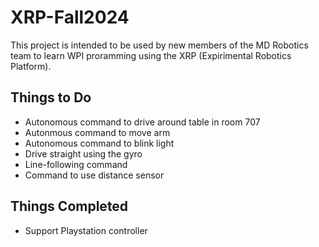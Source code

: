 # XRP-Fall2024

This project is intended to be used by new members of the MD Robotics team to learn WPI proramming using the XRP (Expirimental Robotics Platform).

## Things to Do
- Autonomous command to drive around table in room 707
- Autonmous command to move arm
- Autonomous command to blink light
- Drive straight using the gyro
- Line-following command
- Command to use distance sensor

## Things Completed
- Support Playstation controller